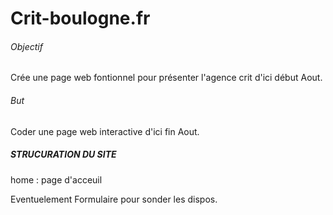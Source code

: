 # Crit-boulogne.fr

###### Objectif
Crée une page web fontionnel pour présenter l'agence crit d'ici début Aout.

###### But

Coder une page web interactive d'ici fin Aout.

##### STRUCURATION DU SITE

home : page d'acceuil

Eventuelement Formulaire pour sonder les dispos.



